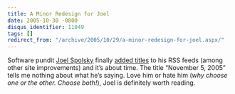 ```yaml
---
title: A Minor Redesign for Joel
date: 2005-10-30 -0800
disqus_identifier: 11049
tags: []
redirect_from: "/archive/2005/10/29/a-minor-redesign-for-joel.aspx/"
---
```


Software pundit [Joel Spolsky](http://www.joelonsoftware.com/) finally
[added titles](http://www.joelonsoftware.com/items/2005/10/30.html) to
his RSS feeds (among other site improvements) and it’s about time. The
title “November 5, 2005” tells me nothing about what he’s saying. Love
him or hate him (*why choose one or the other. Choose both!*), Joel is
definitely worth reading.

